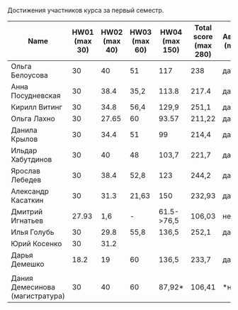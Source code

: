 Достижения участников курса за первый семестр.

| Name | HW01<br />(max 30) | HW02<br />(max 40) | HW03<br />(max 60) | HW04 <br />(max 150) | Total score<br />(max 280) | Автозачет<br />(min 210) | Допуск к зачету<br />(min 70) | зачет |
|--------------------|------|------|--------|------|--------------------------|--------------------------|-----------------------------|--------------|
| Ольга Белоусова     | 30 | 40 | 51 | 117 | 238 | да | неприменимо | да |
| Анна Посудневская   | 30 | 38.4 | 35,2 | 113.8 | 217.4 | да | неприменимо | да |
| Кирилл Витинг       | 30 | 34.8 | 56,4 | 129,9 | 251,1 | да | неприменимо | да |
| Ольга Лахно         | 30 | 27.65 | 60 | 93.57 | 211,22 | да | неприменимо | да |
| Данила Крылов       | 30 | 34.4 | 51 | 99 | 214,4 | да | неприменимо | да |
| Ильдар Хабутдинов   | 30 | 40 | 48 | 103,7 | 221,7 | да | неприменимо | да |
| Ярослав Лебедев     | 30 | 38.4 | 52,8 | 123 | 244,2 | да | неприменимо | да |
| Александр Касаткин  | 30 | 31.3 | 21,63 | 150 | 232,93 | да | неприменимо | да |
| Дмитрий Игнатьев    | 27.93 | 1,6 | - | 61.5->76,5 | 106,03 | нет | нет -> да | да |
| Илья Голубь         | 30 | 29.8 | 55,8 | 136,5 | 252,1 | да | неприменимо | да |
| Юрий Косенко        | 30 | 31.2 |                    |                      |                            |                          |  |       |
| Дарья Демешко       | 18.2 | 19 | 60 | 136,5 | 233,7 | да | неприменимо | да |
|  |  |  |  |  |  |  |  |  |
| Дания Демесинова (магистратура) | 30 | 40 | 60 | 87,92* | 106,41 | *нет | да |  |
